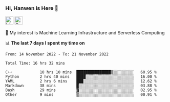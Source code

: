 ### Hi, Hanwen is Here 👋
<p>
	<a href="https://www.linkedin.com/in/liu-hanwen/"><img src="https://img.shields.io/badge/@hanwen-0A66C2?style=flat&logo=LinkedIn&logoColor=white" alt="Linkedin"  height="25px"/></a> 
	<a href="https://scholar.google.com/citations?user=HDF0su0AAAAJ"><img src="https://img.shields.io/badge/scholar-4385FE.svg?&style=plastic&logo=google-scholar&logoColor=white" alt="Google Scholar" height="25px"> </a>
</p>
🌱 My interest is Machine Learning Infrastructure and Serverless Computing

📊 **The last 7 days I spent my time on** 
<!--START_SECTION:waka-->

```text
From: 14 November 2022 - To: 21 November 2022

Total Time: 16 hrs 32 mins

C++            10 hrs 10 mins  ███████████████▒░░░░░░░░░   60.95 %
Python         2 hrs 40 mins   ████░░░░░░░░░░░░░░░░░░░░░   16.00 %
YAML           2 hrs 6 mins    ███░░░░░░░░░░░░░░░░░░░░░░   12.62 %
Markdown       38 mins         █░░░░░░░░░░░░░░░░░░░░░░░░   03.88 %
Bash           29 mins         ▓░░░░░░░░░░░░░░░░░░░░░░░░   02.95 %
Other          9 mins          ▒░░░░░░░░░░░░░░░░░░░░░░░░   00.91 %
```

<!--END_SECTION:waka-->


<!--
**david990917/david990917** is a ✨ _special_ ✨ repository because its `README.md` (this file) appears on your GitHub profile.

Here are some ideas to get you started:

- 🔭 I’m currently working on ...
- 🌱 I’m currently learning ...
- 👯 I’m looking to collaborate on ...
- 🤔 I’m looking for help with ...
- 💬 Ask me about ...
- 📫 How to reach me: ...
- 😄 Pronouns: ...
- ⚡ Fun fact: ...
-->
